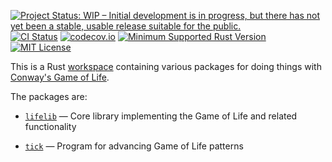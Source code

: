 [![Project Status: WIP – Initial development is in progress, but there has not yet been a stable, usable release suitable for the public.](https://www.repostatus.org/badges/latest/wip.svg)](https://www.repostatus.org/#wip)
[![CI Status](https://github.com/jwodder/life/actions/workflows/test.yml/badge.svg)](https://github.com/jwodder/life/actions/workflows/test.yml)
[![codecov.io](https://codecov.io/gh/jwodder/life/branch/master/graph/badge.svg)](https://codecov.io/gh/jwodder/life)
[![Minimum Supported Rust Version](https://img.shields.io/badge/MSRV-1.81-orange)](https://www.rust-lang.org)
[![MIT License](https://img.shields.io/github/license/jwodder/life.svg)](https://opensource.org/licenses/MIT)

This is a Rust [workspace][] containing various packages for doing things with
[Conway's Game of Life][].

The packages are:

- [`lifelib`][] — Core library implementing the Game of Life and related
  functionality

- [`tick`][] — Program for advancing Game of Life patterns

[workspace]: https://doc.rust-lang.org/cargo/reference/workspaces.html
[Conway's Game of Life]: https://en.wikipedia.org/wiki/Conway%27s_Game_of_Life
[`lifelib`]: https://github.com/jwodder/life/tree/master/lifelib
[`tick`]: https://github.com/jwodder/life/tree/master/tick
